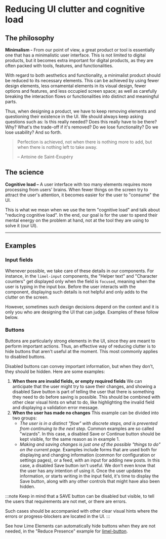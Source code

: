 # Reducing UI clutter and cognitive load

## The philosophy
**Minimalism -** From our point of view, a great product or tool is essentially one that has a minimalistic user interface. This is not limited to digital products, but it becomes extra important for digital products, as they are often packed with tools, features, and functionalities.

With regard to both aesthetics and functionality, a minimalist product should be reduced to its necessary elements. This can be achieved by using fewer design elements, less ornamental elements in its visual design, fewer options and features, and less occupied screen space; as well as carefully breaking the interaction flows or functionalities into distinct and meaningful parts.

Thus, when designing a product, we have to keep removing elements and questioning their existence in the UI. We should always keep asking questions such as: Is this really needed? Does this really have to be there? Why? What's the trade-off if it's removed? Do we lose functionality? Do we lose usability? And so forth.
> Perfection is achieved, not when there is nothing more to add, but when there is nothing left to take away.
>
> – Antoine de Saint-Exupéry

## The science
**Cognitive load –** A user interface with too many elements requires more processing from users' brains. When fewer things on the screen try to attract the user's attention, it becomes easier for the user to "consume" the UI.

This is what we mean when we use the term "cognitive load" and talk about "reducing cognitive load". In the end, our goal is for the user to spend their mental energy on the problem at hand, not at the tool they are using to solve it (our UI).
*****
## Examples

### Input fields
Whenever possible, we take care of these details in our components. For instance, in the `limel-input` components, the "Helper text" and "Character counters" get displayed only when the field is `focused`, meaning when the user is typing in the input box. Before the user interacts with the component, displaying such details is not helpful and only adds to the clutter on the screen.

<limel-example-input-field-text></limel-example-input-field-text>

However, sometimes such design decisions depend on the context and it is only you who are designing the UI that can judge. Examples of these follow below.

### Buttons
Buttons are particularly strong elements in the UI, since they are meant to perform important actions. Thus, an effective way of reducing clutter is to hide buttons that aren't useful at the moment. This most commonly applies to disabled buttons.

Disabled buttons can convey important information, but when they don't, they should be hidden. Here are some examples:

1. **When there are invalid fields, or empty required fields**
   We can anticipate that the user might try to save their changes, and showing a disabled Save button is part of telling the user that there is something they need to do before saving is possible. This should be combined with other clear visual hints on what to do, like highlighting the invalid field and displaying a validation error message.
2. **When the user has made no changes**
   This example can be divided into two groups:
   - *The user is in a distinct "flow" with discrete steps, and is prevented from continuing to the next step.* Common examples are so called "wizards". In this case, a disabled Save or Continue button should be kept visible, for the same reason as in example 1.
   - *Making and saving changes is just one of the possible "things to do" on the current page.* Examples include forms that are used both for displaying and changing information (common for configuration or settings pages), or a feed, with an input for adding new posts. In this case, a disabled Save button isn't useful. We don't even know that the user has any intention of using it. Once the user updates the information, or starts writing in the input field, it's time to display the Save button, along with any other controls that might have also been hidden.

:::note
Keep in mind that a SAVE button can be disabled but visible, to tell the
users that requirements are not met, or there are errors.

Such cases should be accompanied with other clear visual hints where the
errors or progress-blockers are located in the UI.
:::

See how Lime Elements can automatically hide buttons when they are not needed, in the "Reduce Presence" example for [limel-button](#/component/limel-button/).
